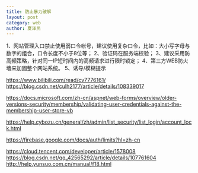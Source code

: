 ```yaml
---
title: 防止暴力破解
layout: post
category: web
author: 夏泽民
---
```

1、网站管理入口禁止使用弱口令帐号，建议使用复杂口令，比如：大小写字母与数字的组合，口令长度不小于8位等；
2、验证码在服务端校验；
3、建议采用防高频策略，针对同一IP短时间内的高频请求进行限时锁定；
4、第三方WEB防火墙来加固整个网站系统。
5、诱导/模糊提示

<!-- more -->
https://www.bilibili.com/read/cv7776161/
https://blog.csdn.net/culh2177/article/details/108339017

https://docs.microsoft.com/zh-cn/aspnet/web-forms/overview/older-versions-security/membership/validating-user-credentials-against-the-membership-user-store-vb

https://help.cybozu.cn/general/zh/admin/list_security/list_login/account_lock.html

https://firebase.google.com/docs/auth/limits?hl=zh-cn

https://cloud.tencent.com/developer/article/1578008
https://blog.csdn.net/qq_42565292/article/details/107761604
http://help.yunsuo.com.cn/manual/f18.html

